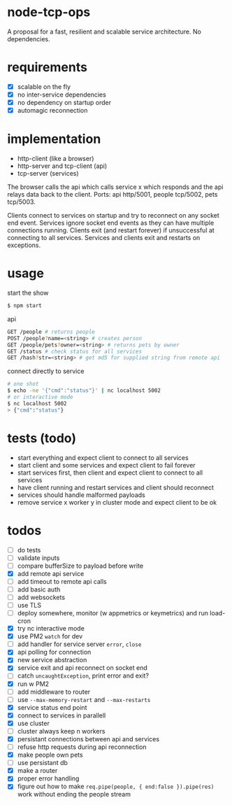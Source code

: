 # node-tcp-ops
A proposal for a fast, resilient and scalable service architecture. No dependencies.

# requirements
- [x] scalable on the fly
- [x] no inter-service dependencies
- [x] no dependency on startup order
- [x] automagic reconnection

# implementation
- http-client (like a browser)
- http-server and tcp-client (api)
- tcp-server (services)

The browser calls the api which calls service x which responds and the api relays data back to the client. Ports: api http/5001, people tcp/5002, pets tcp/5003.

Clients connect to services on startup and try to reconnect on any socket end event. Services ignore socket end events as they can have multiple connections running. Clients exit (and restart forever) if unsuccessful at connecting to all services. Services and clients exit and restarts on exceptions.

# usage
start the show
```bash
$ npm start
```
api
```bash
GET /people # returns people
POST /people?name=<string> # creates person
GET /people/pets?owner=<string> # returns pets by owner
GET /status # check status for all services
GET /hash?str=<string> # get md5 for supplied string from remote api
```
connect directly to service
```bash
# one shot
$ echo -ne '{"cmd":"status"}' | nc localhost 5002
# or interactive mode
$ nc localhost 5002
> {"cmd":"status"}
```

# tests (todo)
- start everything and expect client to connect to all services
- start client and some services and expect client to fail forever
- start services first, then client and expect client to connect to all services
- have client running and restart services and client should reconnect
- services should handle malformed payloads
- remove service x worker y in cluster mode and expect client to be ok

# todos
- [ ] do tests
- [ ] validate inputs
- [ ] compare bufferSize to payload before write
- [x] add remote api service
- [ ] add timeout to remote api calls
- [ ] add basic auth
- [ ] add websockets
- [ ] use TLS
- [ ] deploy somewhere, monitor (w appmetrics or keymetrics) and run load-cron
- [x] try nc interactive mode
- [x] use PM2 `watch` for dev
- [ ] add handler for service server `error`, `close`
- [x] api polling for connection
- [x] new service abstraction
- [x] service exit and api reconnect on socket end
- [ ] catch `uncaughtException`, print error and exit?
- [x] run w PM2
- [ ] add middleware to router
- [ ] use `--max-memory-restart` and `--max-restarts`
- [x] service status end point
- [x] connect to services in parallell
- [x] use cluster
- [ ] cluster always keep n workers
- [x] persistant connections between api and services
- [ ] refuse http requests during api reconnection
- [x] make people own pets
- [ ] use persistant db
- [x] make a router
- [x] proper error handling
- [x] figure out how to make `req.pipe(people, { end:false }).pipe(res)` work without ending the people stream
